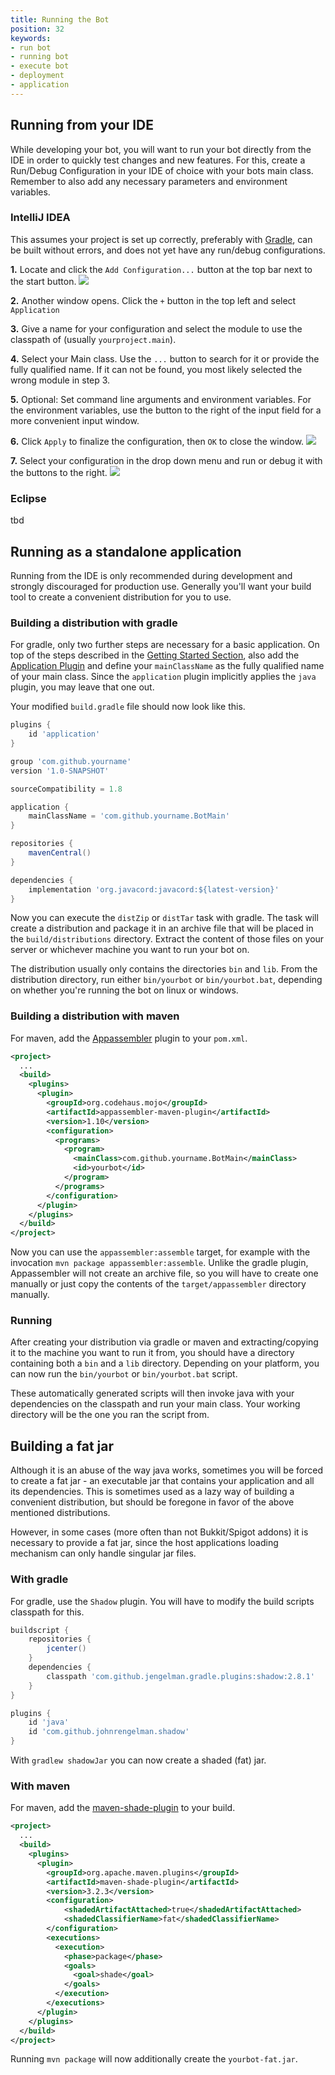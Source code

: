 ```yaml
---
title: Running the Bot
position: 32
keywords:
- run bot
- running bot
- execute bot
- deployment
- application
---
```


## Running from your IDE

While developing your bot, you will want to run your bot directly from the IDE in order to quickly test changes and new features. For this, create a Run/Debug Configuration in your IDE of choice with your bots main class. Remember to also add any necessary parameters and environment variables.

### IntelliJ IDEA

This assumes your project is set up correctly, preferably with [Gradle](/wiki/getting-started/intellij-gradle), can be built without errors, and does not yet have any run/debug configurations.

**1.** Locate and click the `Add Configuration...` button at the top bar next to the start button.
![](/img/tutorials/run-bot/configurations-empty.png)

**2.** Another window opens. Click the `+` button in the top left and select `Application`

**3.** Give a name for your configuration and select the module to use the classpath of (usually `yourproject.main`).

**4.** Select your Main class. Use the `...` button to search for it or provide the fully qualified name. If it can not be found, you most likely selected the wrong module in step 3.

**5.** Optional: Set command line arguments and environment variables. For the environment variables, use the button to the right of the input field for a more convenient input window.

**6.** Click `Apply` to finalize the configuration, then `OK` to close the window.
![](/img/tutorials/run-bot/configurations-create.png)

**7.** Select your configuration in the drop down menu and run or debug it with the buttons to the right.
![](/img/tutorials/run-bot/configurations-bar.png)

### Eclipse

tbd

## Running as a standalone application

Running from the IDE is only recommended during development and strongly discouraged for production use. Generally you'll want your build tool to create a convenient distribution for you to use.

### Building a distribution with gradle

For gradle, only two further steps are necessary for a basic application. On top of the steps described in the [Getting Started Section](/wiki/getting-started/intellij-gradle), also add the [Application Plugin](https://docs.gradle.org/current/userguide/application_plugin.html) and define your `mainClassName` as the fully qualified name of your main class. Since the `application` plugin implicitly applies the `java` plugin, you may leave that one out.

Your modified `build.gradle` file should now look like this.
```groovy
plugins {
    id 'application'
}

group 'com.github.yourname'
version '1.0-SNAPSHOT'

sourceCompatibility = 1.8

application {
    mainClassName = 'com.github.yourname.BotMain'
}

repositories {
    mavenCentral()
}

dependencies {
    implementation 'org.javacord:javacord:${latest-version}'
}
```

Now you can execute the `distZip` or `distTar` task with gradle. The task will create a distribution and package it in an archive file that will be placed in the `build/distributions` directory. Extract the content of those files on your server or whichever machine you want to run your bot on.

The distribution usually only contains the directories `bin` and `lib`. From the distribution directory, run either `bin/yourbot` or `bin/yourbot.bat`, depending on whether you're running the bot on linux or windows.

### Building a distribution with maven

For maven, add the [Appassembler](https://www.mojohaus.org/appassembler/appassembler-maven-plugin/usage-program.html) plugin to your `pom.xml`.

```xml
<project>
  ...
  <build>
    <plugins>
      <plugin>
        <groupId>org.codehaus.mojo</groupId>
        <artifactId>appassembler-maven-plugin</artifactId>
        <version>1.10</version>
        <configuration>
          <programs>
            <program>
              <mainClass>com.github.yourname.BotMain</mainClass>
              <id>yourbot</id>
            </program>
          </programs>
        </configuration>
      </plugin>
    </plugins>
  </build>
</project>
```

Now you can use the `appassembler:assemble` target, for example with the invocation `mvn package appassembler:assemble`. Unlike the gradle plugin, Appassembler will not create an archive file, so you will have to create one manually or just copy the contents of the `target/appassembler` directory manually.

### Running

After creating your distribution via gradle or maven and extracting/copying it to the machine you want to run it from, you should have a directory containing both a `bin` and a `lib` directory. Depending on your platform, you can now run the `bin/yourbot` or `bin/yourbot.bat` script.

These automatically generated scripts will then invoke java with your dependencies on the classpath and run your main class. Your working directory will be the one you ran the script from.

## Building a fat jar

Although it is an abuse of the way java works, sometimes you will be forced to create a fat jar - an executable jar that contains your application and all its dependencies. This is sometimes used as a lazy way of building a convenient distribution, but should be foregone in favor of the above mentioned distributions.

However, in some cases (more often than not Bukkit/Spigot addons) it is necessary to provide a fat jar, since the host applications loading mechanism can only handle singular jar files.

### With gradle

For gradle, use the `Shadow` plugin. You will have to modify the build scripts classpath for this.

```groovy
buildscript {
    repositories {
        jcenter()
    }
    dependencies {
        classpath 'com.github.jengelman.gradle.plugins:shadow:2.8.1'
    }
}

plugins {
    id 'java'
    id 'com.github.johnrengelman.shadow'
}
```

With `gradlew shadowJar` you can now create a shaded (fat) jar.

### With maven

For maven, add the [maven-shade-plugin](https://maven.apache.org/plugins/maven-shade-plugin/usage.html) to your build.

```xml
<project>
  ...
  <build>
    <plugins>
      <plugin>
        <groupId>org.apache.maven.plugins</groupId>
        <artifactId>maven-shade-plugin</artifactId>
        <version>3.2.3</version>
        <configuration>
            <shadedArtifactAttached>true</shadedArtifactAttached>
            <shadedClassifierName>fat</shadedClassifierName>
        </configuration>
        <executions>
          <execution>
            <phase>package</phase>
            <goals>
              <goal>shade</goal>
            </goals>
          </execution>
        </executions>
      </plugin>
    </plugins>
  </build>
</project>
```

Running `mvn package` will now additionally create the `yourbot-fat.jar`.
